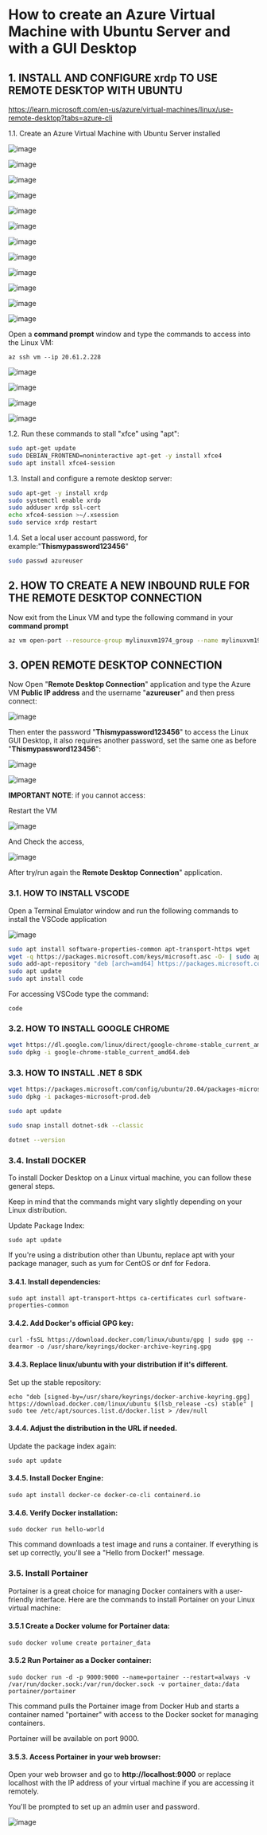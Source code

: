 # How to create an Azure Virtual Machine with Ubuntu Server and with a GUI Desktop

## 1. INSTALL AND CONFIGURE xrdp TO USE REMOTE DESKTOP WITH UBUNTU

https://learn.microsoft.com/en-us/azure/virtual-machines/linux/use-remote-desktop?tabs=azure-cli

1.1. Create an Azure Virtual Machine with Ubuntu Server installed

![image](https://github.com/luiscoco/Azure_VM_Ubuntu_with_GUI_Desktop/assets/32194879/be25dbb5-736f-4ad6-a0cd-82693eebdc91)

![image](https://github.com/luiscoco/Azure_VM_Ubuntu_with_GUI_Desktop/assets/32194879/7f92bef9-21f1-4278-ac71-4ff518f1dc75)

![image](https://github.com/luiscoco/Azure_VM_Ubuntu_with_GUI_Desktop/assets/32194879/8352c935-cc17-4a3d-adbf-ff08f2f2da5d)

![image](https://github.com/luiscoco/Azure_VM_Ubuntu_with_GUI_Desktop/assets/32194879/22e6405b-10cc-458d-9a71-f240c61c8047)

![image](https://github.com/luiscoco/Azure_VM_Ubuntu_with_GUI_Desktop/assets/32194879/ea08f29b-60b6-49fe-98a0-3dd3aaaa9861)

![image](https://github.com/luiscoco/Azure_VM_Ubuntu_with_GUI_Desktop/assets/32194879/ea97cdcd-45e2-46ab-aa24-c121e1dc98b9)

![image](https://github.com/luiscoco/Azure_VM_Ubuntu_with_GUI_Desktop/assets/32194879/15f44191-1eff-4c8c-b5b5-783b370443a4)

![image](https://github.com/luiscoco/Azure_VM_Ubuntu_with_GUI_Desktop/assets/32194879/e0be8705-9653-4608-bd90-7943b79d53bd)

![image](https://github.com/luiscoco/Azure_VM_Ubuntu_with_GUI_Desktop/assets/32194879/7c006411-5f42-43a2-a359-4a8dcf7f1b75)

![image](https://github.com/luiscoco/Azure_VM_Ubuntu_with_GUI_Desktop/assets/32194879/75b52d2e-cfb9-45cb-af65-38514f1aea91)

![image](https://github.com/luiscoco/Azure_VM_Ubuntu_with_GUI_Desktop/assets/32194879/2299dec1-ee14-4eae-8cef-118c683aba2a)

![image](https://github.com/luiscoco/Azure_VM_Ubuntu_with_GUI_Desktop/assets/32194879/f0c4c249-492b-475f-8bdb-cb79a18d9c3a)

Open a **command prompt** window and type the commands to access into the Linux VM:

```
az ssh vm --ip 20.61.2.228
```

![image](https://github.com/luiscoco/Azure_VM_Ubuntu_with_GUI_Desktop/assets/32194879/a35eb913-d3de-4932-ada9-590257c31c8f)

![image](https://github.com/luiscoco/Azure_VM_Ubuntu_with_GUI_Desktop/assets/32194879/6e7f7506-a4a7-474f-ac9a-d82171de9aef)

![image](https://github.com/luiscoco/Azure_VM_Ubuntu_with_GUI_Desktop/assets/32194879/402f56c7-4025-4c54-8bd8-425eacfac99d)

![image](https://github.com/luiscoco/Azure_VM_Ubuntu_with_GUI_Desktop/assets/32194879/e31720ed-74ce-4737-87f0-c0666b05acdd)

1.2. Run these commands to stall "xfce" using "apt":

```bash
sudo apt-get update
sudo DEBIAN_FRONTEND=noninteractive apt-get -y install xfce4
sudo apt install xfce4-session
```

1.3. Install and configure a remote desktop server:

```bash
sudo apt-get -y install xrdp
sudo systemctl enable xrdp
sudo adduser xrdp ssl-cert
echo xfce4-session >~/.xsession
sudo service xrdp restart
```

1.4. Set a local user account password, for example:"**Thismypassword123456**"

```bash
sudo passwd azureuser
```

## 2. HOW TO CREATE A NEW INBOUND RULE FOR THE REMOTE DESKTOP CONNECTION

Now exit from the Linux VM and type the following command in your **command prompt**

```bash
az vm open-port --resource-group mylinuxvm1974_group --name mylinuxvm1974 --port 3389
```

## 3. OPEN REMOTE DESKTOP CONNECTION

Now Open "**Remote Desktop Connection**" application and type the Azure VM **Public IP address** and the username "**azureuser**" and then press connect:

![image](https://github.com/luiscoco/Azure_VM_Ubuntu_with_GUI_Desktop/assets/32194879/b1d97b46-f61a-4b84-9ea2-6fb2077df1db)

Then enter the password "**Thismypassword123456**" to access the Linux GUI Desktop, it also requires another password, set the same one as before "**Thismypassword123456**":

![image](https://github.com/luiscoco/Azure_VM_Ubuntu_with_GUI_Desktop/assets/32194879/88da3f7f-0f29-449f-8f81-ecb7dffe64ce)

![image](https://github.com/luiscoco/Azure_VM_Ubuntu_with_GUI_Desktop/assets/32194879/d881368c-7876-4c09-851a-7e660470ae83)

**IMPORTANT NOTE**: if you cannot access:

Restart the VM 

![image](https://github.com/luiscoco/Azure_VM_Ubuntu_with_GUI_Desktop/assets/32194879/74422ae2-9c96-4f86-803e-cf634a9b917a)

And Check the access, 

![image](https://github.com/luiscoco/Azure_VM_Ubuntu_with_GUI_Desktop/assets/32194879/5f0bdce7-fe17-4078-b703-5c49f9b5f238)

After try/run again the  **Remote Desktop Connection**" application.

### 3.1. HOW TO INSTALL VSCODE

Open a Terminal Emulator window and run the following commands to install the VSCode application

![image](https://github.com/luiscoco/Azure_VM_Ubuntu_with_GUI_Desktop/assets/32194879/98e76ee1-5832-4536-9692-babdce81e9ad)

```bash
sudo apt install software-properties-common apt-transport-https wget
wget -q https://packages.microsoft.com/keys/microsoft.asc -O- | sudo apt-key add -
sudo add-apt-repository "deb [arch=amd64] https://packages.microsoft.com/repos/vscode stable main"
sudo apt update
sudo apt install code
```

For accessing VSCode type the command:

```
code
```

### 3.2. HOW TO INSTALL GOOGLE CHROME

```bash
wget https://dl.google.com/linux/direct/google-chrome-stable_current_amd64.deb
sudo dpkg -i google-chrome-stable_current_amd64.deb
```


### 3.3. HOW TO INSTALL .NET 8 SDK

```bash
wget https://packages.microsoft.com/config/ubuntu/20.04/packages-microsoft-prod.deb -O packages-microsoft-prod.deb
sudo dpkg -i packages-microsoft-prod.deb

sudo apt update

sudo snap install dotnet-sdk --classic

dotnet --version
```

### 3.4. Install DOCKER

To install Docker Desktop on a Linux virtual machine, you can follow these general steps. 

Keep in mind that the commands might vary slightly depending on your Linux distribution.

Update Package Index:

```
sudo apt update
```

If you're using a distribution other than Ubuntu, replace apt with your package manager, such as yum for CentOS or dnf for Fedora.

#### 3.4.1. Install dependencies:

```
sudo apt install apt-transport-https ca-certificates curl software-properties-common
```

#### 3.4.2. Add Docker's official GPG key:

```
curl -fsSL https://download.docker.com/linux/ubuntu/gpg | sudo gpg --dearmor -o /usr/share/keyrings/docker-archive-keyring.gpg
```

#### 3.4.3. Replace linux/ubuntu with your distribution if it's different.

Set up the stable repository:

```
echo "deb [signed-by=/usr/share/keyrings/docker-archive-keyring.gpg] https://download.docker.com/linux/ubuntu $(lsb_release -cs) stable" | sudo tee /etc/apt/sources.list.d/docker.list > /dev/null
```

#### 3.4.4. Adjust the distribution in the URL if needed.

Update the package index again:

```
sudo apt update
```

#### 3.4.5. Install Docker Engine:

```
sudo apt install docker-ce docker-ce-cli containerd.io
```

#### 3.4.6. Verify Docker installation:

```
sudo docker run hello-world
```

This command downloads a test image and runs a container. If everything is set up correctly, you'll see a "Hello from Docker!" message.


### 3.5. Install Portainer

Portainer is a great choice for managing Docker containers with a user-friendly interface. Here are the commands to install Portainer on your Linux virtual machine:

#### 3.5.1 Create a Docker volume for Portainer data:

```
sudo docker volume create portainer_data
```

#### 3.5.2 Run Portainer as a Docker container:

```
sudo docker run -d -p 9000:9000 --name=portainer --restart=always -v /var/run/docker.sock:/var/run/docker.sock -v portainer_data:/data portainer/portainer
```

This command pulls the Portainer image from Docker Hub and starts a container named "portainer" with access to the Docker socket for managing containers. 

Portainer will be available on port 9000.

#### 3.5.3. Access Portainer in your web browser:

Open your web browser and go to **http://localhost:9000** or replace localhost with the IP address of your virtual machine if you are accessing it remotely. 

You'll be prompted to set up an admin user and password.

![image](https://github.com/luiscoco/Linux_install_XFCE_GUI_Desktop/assets/32194879/5c9beb0f-99f3-4ce9-a617-049fd0715ba6)

